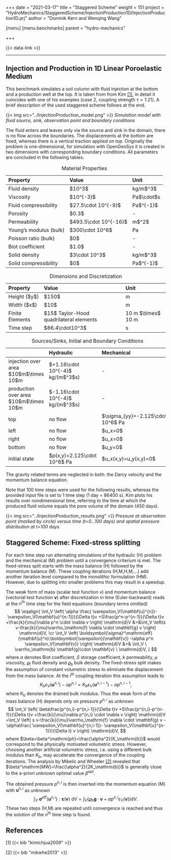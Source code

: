 +++
date = "2021-03-17"
title = "Staggered Scheme"
weight = 151
project = "HydroMechanics/StaggeredScheme/InjectionProduction1D/InjectionProduction1D.prj"
author = "Dominik Kern and Wenqing Wang"

[menu]
  [menu.benchmarks]
    parent = "hydro-mechanics"

+++

{{< data-link >}}

---

## Injection and Production in 1D Linear Poroelastic Medium

This benchmark simulates a soil column with fluid injection at the bottom and a production well at the top.
It is taken from from Kim [[1]](#1), in detail it coincides with one of his examples (case 2, coupling strength $\tau=1.21$).
A brief description of the used staggered scheme follows at the end.

{{< img src="../InjectionProduction_model.png" >}}
_Simulation model with fluid source, sink, observation point and boundary conditions_

The fluid enters and leaves only via the source and sink in the domain, there is no flow across the boundaries.
The displacements at the bottom are fixed, whereas there is a vertical traction applied on top.
Originally the problem is one-dimensional, for simulation with OpenGeoSys it is created in two dimensions with corresponding boundary conditions.
All parameters are concluded in the following tables.
<table>
<caption>Material Properties</caption>
<thead>
<tr class="header">
<th align="left">Property</th>
<th align="left">Value</th>
<th align="left">Unit</th>
</tr>
</thead>
<tbody>
<tr class="odd">
<td align="left">Fluid density</td>
<td align="left">$10^3$</td>
<td align="left">kg/m$^3$</td>
</tr>
<tr class="odd">
<td align="left">Viscosity</td>
<td align="left">$10^{-3}$</td>
<td align="left">Pa$\cdot$s</td>
</tr>
<tr class="even">
<td align="left">Fluid compressibility</td>
<td align="left">$27.5\cdot 10^{-9}$</td>
<td align="left">Pa$^{-1}$</td>
</tr>
<tr class="even">
<td align="left">Porosity</td>
<td align="left">$0.3$</td>
<td align="left">-</td>
</tr>
<tr class="odd">
<td align="left">Permeability</td>
<td align="left">$493.5\cdot 10^{-16}$</td>
<td align="left">m$^2$</td>
</tr>
<tr class="even">
<td align="left">Young’s modulus (bulk)</td>
<td align="left">$300\cdot 10^6$</td>
<td align="left">Pa</td>
</tr>
<tr class="odd">
<td align="left">Poisson ratio (bulk)</td>
<td align="left">$0$</td>
<td align="left">-</td>
</tr>
<tr class="even">
<td align="left">Biot coefficient</td>
<td align="left">$1.0$</td>
<td align="left">-</td>
</tr>
<tr class="even">
<td align="left">Solid density</td>
<td align="left">$3\cdot 10^3$</td>
<td align="left">kg/m$^3$</td>
</tr>
<tr class="even">
<td align="left">Solid compressibility</td>
<td align="left">$0$</td>
<td align="left">Pa$^{-1}$</td>
</tr>
</tbody>
</table>

<table>
<caption>Dimensions and Discretization</caption>
<thead>
<tr class="header">
<th align="left">Property</th>
<th align="left">Value</th>
<th align="left">Unit</th>
</tr>
</thead>
<tbody>
<tr class="odd">
<td align="left">Height ($y$)</td>
<td align="left">$150$</td>
<td align="left">m</td>
</tr>
<tr class="odd">
<td align="left">Width ($x$)</td>
<td align="left">$10$</td>
<td align="left">m</td>
</tr>
<tr class="odd">
<td align="left">Finite Elements</td>
<td align="left">$15$ Taylor-Hood quadrilateral elements</td>
<td align="left">10 m $\times$ 10 m</td>
</tr>
<tr class="odd">
<td align="left">Time step</td>
<td align="left">$86.4\cdot10^3$</td>
<td align="left">s</td>
</tr>
</tbody>
</table>

<table>
<caption>Sources/Sinks, Initial and Boundary Conditions</caption>
<thead>
<tr class="header">
<th align="left"></th>
<th align="left">Hydraulic</th>
<th align="left">Mechanical</th>
</tr>
</thead>
<tbody>
<tr class="odd">
<td align="left">injection over area $10$m$\times 10$m</td>
<td align="left">$+1.16\cdot 10^{-4}$ kg/(m$^3$s)</td>
<td align="left"> - </td>
</tr>
<tr class="even">
<td align="left">production over area $10$m$\times 10$m</td>
<td align="left">$-1.16\cdot 10^{-4}$ kg/(m$^3$s)</td>
<td align="left"> - </td>
</tr>
<tr class="odd">
<td align="left">top</td>
<td align="left">no flow</td>
<td align="left">$\sigma_{yy}=-2.125\cdot 10^6$ Pa</td>
</tr>
<tr class="even">
<td align="left">left</td>
<td align="left">no flow</td>
<td align="left">$u_x=0$</td>
</tr>
<tr class="odd">
<td align="left">right</td>
<td align="left">no flow</td>
<td align="left">$u_x=0$</td>
</tr>
<tr class="even">
<td align="left">bottom</td>
<td align="left">no flow</td>
<td align="left">$u_y=0$</td>
</tr>
<tr class="odd">
<td align="left">initial state</td>
<td align="left">$p(x,y)=2.125\cdot 10^6$ Pa</td>
<td align="left">$u_x(x,y)=u_y(x,y)=0$</td>
</tr>
</tbody>
</table>


The gravity related terms are neglected in both: the Darcy velocity and the momentum balance equation.

Note that 100 time steps were used for the following results, whereas the provided input file is set to 1 time step (1 day = 86400 s).
Kim plots his results over nondimensional time, referring to the time at which the produced fluid volume equals the pore volume of the domain (450 days).

{{< img src="../InjectionProduction_results.png" >}}
_Pressure at observation point (marked by circle) versus time (t=0...100 days) and spatial pressure distribution at t=100 days_

## Staggered Scheme: Fixed-stress splitting ##
For each time step run alternating simulations of the hydraulic (H) problem and the mechanical (M) problem until a convergence criterium is met.
The fixed-stress split starts with the mass balance (H) followed by the momentum balance (M).
These coupling iterations (H,M,H,M,...) add another iteration level compared to the monolithic formulation (HM).
However, due to splitting into smaller problems this may result in a speedup.

The weak form of mass (scalar test function $v$) and momentum balance (vectorial test function $\mathbf{v}$) after discretization in time (Euler-backward) reads at the $n^\mathrm{th}$ time step for the field equations (boundary terms omitted)
$$
\eqalign{
\int_V \left( \alpha \frac{ \varepsilon_V(\mathbf{u}^{n})- \varepsilon_V(\mathbf{u}^{n-1})}{\Delta t}v
+S\frac{p^n-p^{n-1}}{\Delta t}v
+\frac{k}{\mu}\nabla p^n \cdot \nabla v \right) \mathrm{d}V
&=&\int_V \left(s v-\frac{k}{\mu}\varrho_\mathrm{f} \nabla \cdot \mathbf{g} v \right) \mathrm{d}V, \cr
\int_V \left( \boldsymbol{\sigma}^\mathrm{eff}(\mathbf{u}^n):\boldsymbol{\varepsilon}(\mathbf{v})
-\alpha p^n \varepsilon_V(\mathbf{v}) \right) \mathrm{d}V
&=& \int_V \ \varrho_\mathrm{b} \mathbf{g}\cdot \mathbf{v}  \ \mathrm{d}V,
}
$$
where $\alpha$ denotes Biot coefficient, $S$ storage coefficient, $k$ permeability, $\mu$ viscosity, $\varrho_\mathrm{f}$ fluid density and $\varrho_\mathrm{b}$ bulk density.
The fixed-stress split makes the assumption of constant volumetric stress to eliminate the displacement from the mass balance.
At the $i^\mathrm{th}$ coupling iteration this assumption leads to
$$
K_\mathrm{b} \varepsilon_V(\mathbf{u}^{n,i})-\alpha p^{n,i} = K_\mathrm{b} \varepsilon_V(\mathbf{u}^{n,i-1})-\alpha p^{n,i-1},
$$
where $K_\mathrm{b}$ denotes the drained bulk modulus.
Thus the weak form of the mass balance (H) depends only on pressure $p^{n,i}$ as unknown
$$
\int_V \left( \beta\frac{p^{n,i}-p^{n,i-1}}{\Delta t}v
+S\frac{p^{n,i}-p^{n-1}}{\Delta t}v
+\frac{k}{\mu}\nabla p^{n,i} \cdot \nabla v \right) \mathrm{d}V
=\int_V \left( s v-\frac{k}{\mu}\varrho_\mathrm{f} \nabla \cdot \mathbf{g} v
-\alpha\frac{ \varepsilon_V(\mathbf{u}^{n,i-1})- \varepsilon_V(\mathbf{u}^{n-1})}{\Delta t} v \right) \mathrm{d}V,
$$
where $\beta=\beta^\mathrm{ph}=\frac{\alpha^2}{K_\mathrm{b}}$ would correspond to the physically motivated volumetric stress.
However, choosing another artificial volumetric stress, i.e. using a different bulk modulus than $K_\mathrm{b}$, may accelerate the convergence of the coupling iterations.
The analysis by Mikelic and Wheeler [[2]](#2) revealed that $\beta^\mathrm{MW}=\frac{\alpha^2}{2K_\mathrm{b}}$ is generally close to the a-priori unknown optimal value $\beta^\mathrm{opt}$.

The obtained pressure $p^{n,i}$ is then inserted into the momentum equation (M) with $\mathbf{u}^{n,i}$ as unknown
$$
\int_V \ \boldsymbol{\sigma}^\mathrm{eff}(\mathbf{u}^{n,i}):\boldsymbol{\varepsilon}(\mathbf{v}) \ \mathrm{d}V
= \int_V \left( \varrho_\mathrm{b} \mathbf{g}\cdot \mathbf{v} + \alpha p^{n,i} \varepsilon_V(\mathbf{v}) \right) \mathrm{d}V.
$$
These two steps (H,M) are repeated until convergence is reached and thus the solution of the $n^\mathrm{th}$ time step is found.


## References
<a id="1">[1]</a>
{{< bib "kimtchjua2009" >}}

<a id="2">[2]</a>
{{< bib "mikwhe2013" >}}
